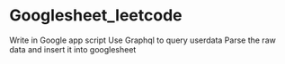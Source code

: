 # Googlesheet_leetcode

Write in Google app script 
Use Graphql to query userdata
Parse the raw data and insert it into googlesheet
